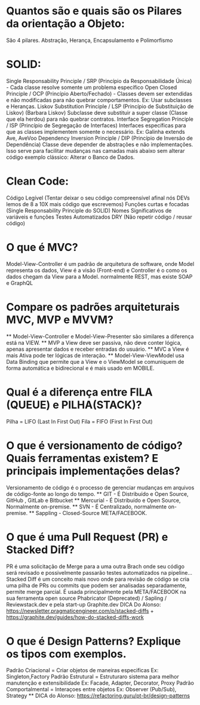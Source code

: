 # Quantos são e quais são os Pilares da orientação a Objeto:
São 4 pilares. Abstração, Herança, Encapsulamento e Polimorfismo

# SOLID:
Single Responsability Principle / SRP (Princípio da Responsabilidade Única) - Cada classe resolve somente um problema específico
Open Closed Principle / OCP (Princípio Aberto/Fechado) - Classes devem ser extendidas e não modificadas para não quebrar comportamentos. Ex: Usar subclasses e Heranças.
Liskov Substitution Principle / LSP (Princípio de Substituição de Liskov) (Barbara Liskov) Subclasse deve substituir a super classe (Classe que ela herdou) para não quebrar contratos.
Interface Segregation Principle / ISP (Princípio de Segregação de Interfaces) Interfaces específicas para que as classes implementem somente o necessário. Ex: Galinha extends Ave, AveVoo
Dependency Inversion Principle / DIP (Princípio de Inversão de Dependência) Classe deve depender de abstrações e não implementações. Isso serve para facilitar mudanças nas camadas mais abaixo sem  alterar código exemplo clássico: Alterar o Banco de Dados.

# Clean Code:
Código Legível (Tentar deixar o seu código compreensível afinal nós DEVs lemos de 8 a 10X mais código que escrevemos)
Funções curtas e focadas (Single Responsability Principle do SOLID) 
Nomes Significativos de variáveis e funções
Testes Automatizados
DRY (Não repetir código / reusar código)

# O que é MVC?
Model-View-Controller é um padrão de arquitetura de software, onde Model representa os dados, View é a visão (Front-end) e Controller é o como os dados chegam da View para a Model. normalmente REST, mas existe SOAP e GraphQL

# Compare os padrões arquiteturais MVC, MVP e MVVM?
** Model-View-Controller e Model-View-Presenter são similares a diferença está na VIEW.
** MVP a View deve ser passiva, não deve conter lógica, apenas apresentar dados e receber entradas do usuário.
** MVC a View é mais Ativa pode ter lógicas de interação.
** Model-View-ViewModel usa Data Binding que permite que a View e o ViewModel se comuniquem de forma automática e bidirecional e é mais usado em MOBILE.

# Qual é a diferença entre FILA (QUEUE) e PILHA(STACK)?
Pilha = LIFO (Last In First Out)
Fila = FIFO (First In First Out)

# O que é versionamento de código? Quais ferramentas existem? E principais implementações delas?
Versionamento de código é o processo de gerenciar mudanças em arquivos de código-fonte ao longo do tempo.
** GIT - É Distribuído e Open Source, GitHub , GitLab e Bitbucket
** Mercurial - É Distribuído e Open Source, Normalmente on-premise.
** SVN - É Centralizado, normalmente on-premise.
** Sappling - Closed-Source META/FACEBOOK.

# O que é uma Pull Request (PR) e Stacked Diff?
PR é uma solicitação de Merge para a uma outra Brach onde seu código será revisado e possivelmente passarão testes automatizados na pipeline...
Stacked Diff é um conceito mais novo onde para revisão de código se cria uma pilha de PRs ou commits que podem ser analisadas separadamente, permite merge parcial. É usada principalmente pela META/FACEBOOK na sua ferramenta open source Phabricator (Deprecated) / Sapling / Reviewstack.dev e pela start-up Graphite.dev 
DICA Do Alonso: https://newsletter.pragmaticengineer.com/p/stacked-diffs + https://graphite.dev/guides/how-do-stacked-diffs-work

# O que é Design Patterns? Explique os tipos com exemplos.
Padrão Criacional = Criar objetos de maneiras especificas Ex: Singleton,Factory
Padrão Estrutural = Estruturaro sistema para melhor manutenção e extensibilidade Ex: Facade, Adapter, Decorator, Proxy
Padrão Comportalmental = Interaçoes entre objetos Ex: Observer (Pub/Sub), Strategy
** DICA do Alonso: https://refactoring.guru/pt-br/design-patterns
